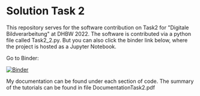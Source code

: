 # Solution Task 2

This repository serves for the software contribution on Task2 for "Digitale Bildverarbeitung" at DHBW 2022.
The software is contributed via a python file called Task2_2.py. But you can also click the binder link below, where the project is hosted as a Jupyter Notebook.

Go to Binder:

[![Binder](https://mybinder.org/badge_logo.svg)](https://mybinder.org/v2/gh/AndreTislaric/Solution-Task2-Digitale-Bildverarbeitung.git/Task2_2.ipynb)

My documentation can be found under each section of code. The summary of the tutorials can be found in file DocumentationTask2.pdf
